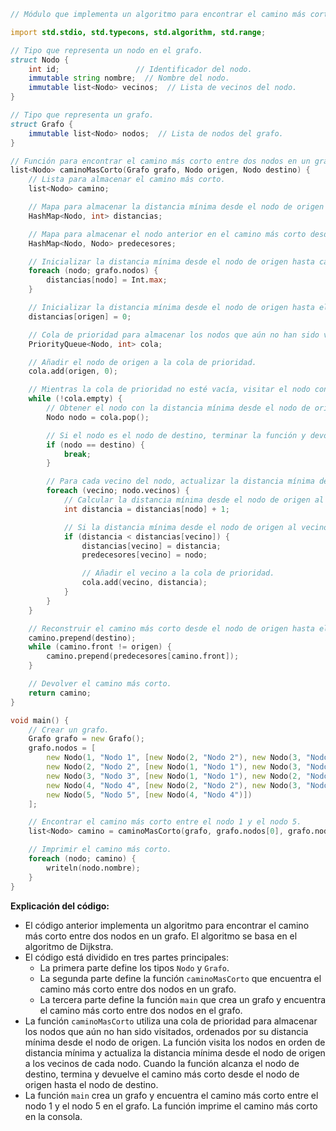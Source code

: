 ```d
// Módulo que implementa un algoritmo para encontrar el camino más corto entre dos nodos en un grafo.

import std.stdio, std.typecons, std.algorithm, std.range;

// Tipo que representa un nodo en el grafo.
struct Nodo {
    int id;                 // Identificador del nodo.
    immutable string nombre;  // Nombre del nodo.
    immutable list<Nodo> vecinos;  // Lista de vecinos del nodo.
}

// Tipo que representa un grafo.
struct Grafo {
    immutable list<Nodo> nodos;  // Lista de nodos del grafo.
}

// Función para encontrar el camino más corto entre dos nodos en un grafo.
list<Nodo> caminoMasCorto(Grafo grafo, Nodo origen, Nodo destino) {
    // Lista para almacenar el camino más corto.
    list<Nodo> camino;

    // Mapa para almacenar la distancia mínima desde el nodo de origen hasta cada nodo.
    HashMap<Nodo, int> distancias;

    // Mapa para almacenar el nodo anterior en el camino más corto desde el nodo de origen hasta cada nodo.
    HashMap<Nodo, Nodo> predecesores;

    // Inicializar la distancia mínima desde el nodo de origen hasta cada nodo a infinito.
    foreach (nodo; grafo.nodos) {
        distancias[nodo] = Int.max;
    }

    // Inicializar la distancia mínima desde el nodo de origen hasta el nodo de origen a 0.
    distancias[origen] = 0;

    // Cola de prioridad para almacenar los nodos que aún no han sido visitados, ordenados por su distancia mínima desde el nodo de origen.
    PriorityQueue<Nodo, int> cola;

    // Añadir el nodo de origen a la cola de prioridad.
    cola.add(origen, 0);

    // Mientras la cola de prioridad no esté vacía, visitar el nodo con la distancia mínima desde el nodo de origen.
    while (!cola.empty) {
        // Obtener el nodo con la distancia mínima desde el nodo de origen.
        Nodo nodo = cola.pop();

        // Si el nodo es el nodo de destino, terminar la función y devolver el camino más corto.
        if (nodo == destino) {
            break;
        }

        // Para cada vecino del nodo, actualizar la distancia mínima desde el nodo de origen al vecino si es necesario.
        foreach (vecino; nodo.vecinos) {
            // Calcular la distancia mínima desde el nodo de origen al vecino.
            int distancia = distancias[nodo] + 1;

            // Si la distancia mínima desde el nodo de origen al vecino es menor que la distancia mínima actual, actualizar la distancia mínima y el nodo anterior en el camino más corto.
            if (distancia < distancias[vecino]) {
                distancias[vecino] = distancia;
                predecesores[vecino] = nodo;

                // Añadir el vecino a la cola de prioridad.
                cola.add(vecino, distancia);
            }
        }
    }

    // Reconstruir el camino más corto desde el nodo de origen hasta el nodo de destino.
    camino.prepend(destino);
    while (camino.front != origen) {
        camino.prepend(predecesores[camino.front]);
    }

    // Devolver el camino más corto.
    return camino;
}

void main() {
    // Crear un grafo.
    Grafo grafo = new Grafo();
    grafo.nodos = [
        new Nodo(1, "Nodo 1", [new Nodo(2, "Nodo 2"), new Nodo(3, "Nodo 3")]),
        new Nodo(2, "Nodo 2", [new Nodo(1, "Nodo 1"), new Nodo(3, "Nodo 3"), new Nodo(4, "Nodo 4")]),
        new Nodo(3, "Nodo 3", [new Nodo(1, "Nodo 1"), new Nodo(2, "Nodo 2"), new Nodo(4, "Nodo 4")]),
        new Nodo(4, "Nodo 4", [new Nodo(2, "Nodo 2"), new Nodo(3, "Nodo 3"), new Nodo(5, "Nodo 5")]),
        new Nodo(5, "Nodo 5", [new Nodo(4, "Nodo 4")])
    ];

    // Encontrar el camino más corto entre el nodo 1 y el nodo 5.
    list<Nodo> camino = caminoMasCorto(grafo, grafo.nodos[0], grafo.nodos[4]);

    // Imprimir el camino más corto.
    foreach (nodo; camino) {
        writeln(nodo.nombre);
    }
}
```

**Explicación del código:**

* El código anterior implementa un algoritmo para encontrar el camino más corto entre dos nodos en un grafo. El algoritmo se basa en el algoritmo de Dijkstra.
* El código está dividido en tres partes principales:
    * La primera parte define los tipos `Nodo` y `Grafo`.
    * La segunda parte define la función `caminoMasCorto` que encuentra el camino más corto entre dos nodos en un grafo.
    * La tercera parte define la función `main` que crea un grafo y encuentra el camino más corto entre dos nodos en el grafo.
* La función `caminoMasCorto` utiliza una cola de prioridad para almacenar los nodos que aún no han sido visitados, ordenados por su distancia mínima desde el nodo de origen. La función visita los nodos en orden de distancia mínima y actualiza la distancia mínima desde el nodo de origen a los vecinos de cada nodo. Cuando la función alcanza el nodo de destino, termina y devuelve el camino más corto desde el nodo de origen hasta el nodo de destino.
* La función `main` crea un grafo y encuentra el camino más corto entre el nodo 1 y el nodo 5 en el grafo. La función imprime el camino más corto en la consola.